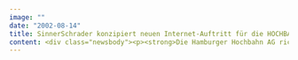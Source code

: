 ```yaml
---
image: ""
date: "2002-08-14"
title: SinnerSchrader konzipiert neuen Internet-Auftritt für die HOCHBAHN
content: <div class="newsbody"><p><strong>Die Hamburger Hochbahn AG richtet ihre Kommunikation mit einem neuen Internetauftritt auf die veränderten Marktbedingungen im ÖPNV (Öffentlicher Personennahverkehr) aus.</strong></p><p>Das Nahverkehrsunternehmen hat nach einer Wettbewerbspräsentation den Internetdienstleister SinnerSchrader mit Konzeption und Design einer neuen Website beauftragt. Neben den Fahrgästen als bisheriger Hauptzielgruppe wird die Hochbahn damit künftig verstärkt Länder und Kommunen als Aufgabenträger sowie Öffentlichkeit und Politik ansprechen. Ziel ist es, den Entscheidern bei Ausschreibungen im Regionalverkehr die Leistungsfähigkeit des Unternehmens zu verdeutlichen.</p><p>Mit einem modularen und ausbaufähigen Konzept und klarer Segmentierung der Zielgruppen konnte sich SinnerSchrader gegenüber den Wettbewerbern durchsetzen. Die emotionale, kundenorientierte Ansprache der Fahrgäste wird durch rationalere, faktenreiche Themen für Presse und Öffentlichkeit ergänzt. Dabei wird das Unternehmen Hochbahn stärker im Mittelpunkt stehen als bei der Fahrgastinformation. Die neue Website startet im vierten Quartal 2002.</p><p>"Mit der Neugestaltung dieses modernen Kommunikationsmittels werden wir unserer neuen Rolle im Wettbewerb besser gerecht", betont Günter Elste, der Vorstandsvorsitzende der Hamburger Hochbahn AG. Die Hochbahn betreibt drei U-Bahn- und mehr als 100 Buslinien in Hamburg mit rund einer Million Fahrgästen am Tag. Das zweitgrößte ÖPNV-Unternehmen in Deutschland engagiert sich gemeinsam mit Partnern auch außerhalb Hamburgs im schienengebundenen Personennahverkehr (SPNV).</p><p><a class="news-backlink" href="/de/"><svg class="svg-ico svg-ico--arrow-left"><use xlink&#58;href="#arrow-down"></use></svg>Zurück zur Presse Übersicht</a></p></div>
---
```

